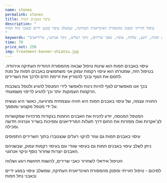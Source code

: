 ```yaml
---
name: stones
permalink: stones
title: עיסוי באבנים חמות
description: "
טיפול חווייתי ומפנק מהמסורת האינדיאנית העתיקה, שמשלב עיסוי במגע ידיים ובאבני נחל חמות
"
keywords: "עיסוי באבנים חמות, אבנים חמות, רוגע, שלווה, עיסוי, כאבי שרירים, ניקוי רעלים, ניקוי אנרגטי, מרידיאנים"
time: 70
price_not: 250
img: treatment-banner-shiatsu.jpg
---
```


עיסוי באבנים חמות הוא שיטת טיפול שבאה מהמסורת ההודית העתיקה אירוודה. בטיפול הזה, שמטרתו הוא עיסוי רקמות עמוק אני משתמשים באבנים חמות על מנת לחמם את הגוף ובכך להמריץ את זרימת הדם ולרכך את השרירים. 

בכך אנו מאפשרים לגוף להיות נינוח ולאפשר לידי המטפל להגיע ולטפל בשכבות הרקמות העמוקות יותר וכך להגיע לריפוי משמעותי.

החוויה עצמה, של עיסוי באבנים חמות היא חוויה עוצמתית ומרגיעה, כאשר היא נעשית על ידי מטפל מקצועי ומוסמך.

המטפל המנוסה, יודע להניח את האבנים החמות בנקודות מרכזיות שמקושרות לצ'אקרות ואלו מפזרות את החום דרך תעלות המרידיאנים ומפיכות בשריר אנרגיה חדשה ומכילה.

עיסוי באבנים חמות גם עוזר לניקוי רעלים שנצטברו בתוך השרירים התפוסים

ניתן לשלב עיסוי באבנים חמות גם בעיסוי שוודי וגם בעיסוי רקמות עמוק, שבשניהם האבנים יוצרות שחרור נוסף וניקוי אנרגטי.

הטיפול אידאלי לשחרור כאבי שרירים, להשגת תחושת רוגע ושלווה

לסיכום - טיפול חווייתי ומפנק מהמסורת האינדיאנית העתיקה, שמשלב עיסוי במגע ידיים ובאבני נחל חמות

